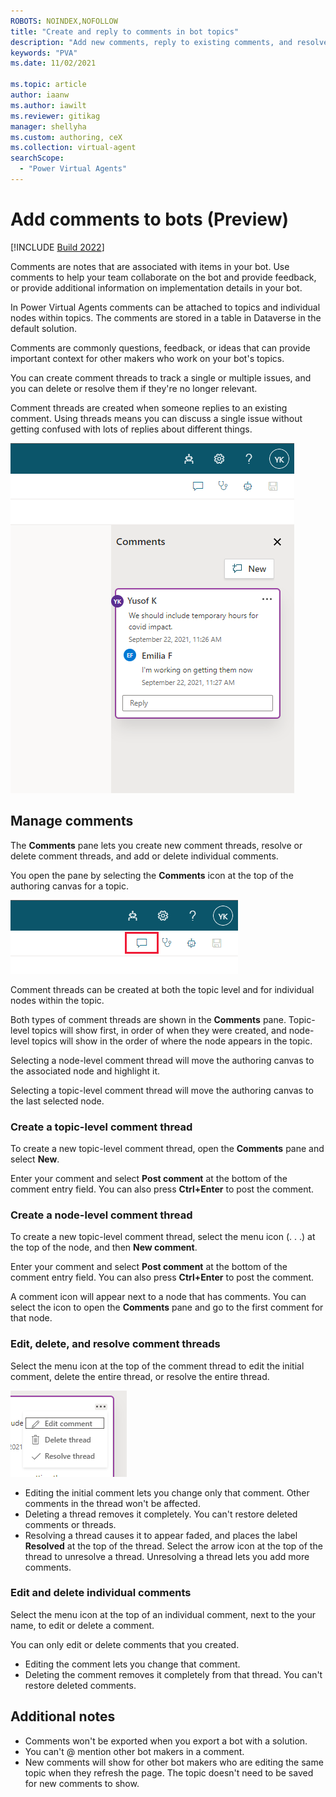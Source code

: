 ```yaml
---
ROBOTS: NOINDEX,NOFOLLOW
title: "Create and reply to comments in bot topics"
description: "Add new comments, reply to existing comments, and resolve or delete comments and comment threads for topics within a Power Virtual Agents chatbot."
keywords: "PVA"
ms.date: 11/02/2021

ms.topic: article
author: iaanw
ms.author: iawilt
ms.reviewer: gitikag
manager: shellyha
ms.custom: authoring, ceX
ms.collection: virtual-agent
searchScope:
  - "Power Virtual Agents"
---
```


# Add comments to bots (Preview)

[!INCLUDE [Build 2022](includes/build-22-disclaimer.md)]

Comments are notes that are associated with items in your bot. Use comments to help your team collaborate on the bot and provide feedback, or provide additional information on implementation details in your bot.  

In Power Virtual Agents comments can be attached to topics and individual nodes within topics. The comments are stored in a table in Dataverse in the default solution.  

Comments are commonly questions, feedback, or ideas that can provide important context for other makers who work on your bot's topics.

You can create comment threads to track a single or multiple issues, and you can delete or resolve them if they're no longer relevant.

Comment threads are created when someone replies to an existing comment. Using threads means you can discuss a single issue without getting confused with lots of replies about different things.

![Screenshot of the Comments pane.](media/authoring-comments/authoring-comments-window.png)

## Manage comments

The **Comments** pane lets you create new comment threads, resolve or delete comment threads, and add or delete individual comments.

You open the pane by selecting the **Comments** icon at the top of the authoring canvas for a topic.

![Screenshot with the Open comments menu icon selected, the menu icon looks like a chat box.](media/authoring-comments/authoring-comments-open.png)

Comment threads can be created at both the topic level and for individual nodes within the topic.

Both types of comment threads are shown in the **Comments** pane. Topic-level topics will show first, in order of when they were created, and node-level topics will show in the order of where the node appears in the topic.

Selecting a node-level comment thread will move the authoring canvas to the associated node and highlight it.

Selecting a topic-level comment thread will move the authoring canvas to the last selected node.

### Create a topic-level comment thread

To create a new topic-level comment thread, open the **Comments** pane and select **New**.

Enter your comment and select **Post comment** at the bottom of the comment entry field. You can also press **Ctrl+Enter** to post the comment.

### Create a node-level comment thread

To create a new topic-level comment thread, select the menu icon (. . .) at the top of the node, and then **New comment**.

Enter your comment and select **Post comment** at the bottom of the comment entry field. You can also press **Ctrl+Enter** to post the comment.

A comment icon will appear next to a node that has comments. You can select the icon to open the **Comments** pane and go to the first comment for that node.

### Edit, delete, and resolve comment threads

Select the menu icon at the top of the comment thread to edit the initial comment, delete the entire thread, or resolve the entire thread.

![Screenshot of the menu that appears with the items Edit comment, Delete thread, and Resolve thread.](media/authoring-comments/authoring-comments-thread.png)

- Editing the initial comment lets you change only that comment. Other comments in the thread won't be affected.
- Deleting a thread removes it completely. You can't restore deleted comments or threads.
- Resolving a thread causes it to appear faded, and places the label **Resolved** at the top of the thread. Select the arrow icon at the top of the thread to unresolve a thread. Unresolving a thread lets you add more comments.

### Edit and delete individual comments

Select the menu icon at the top of an individual comment, next to the your name, to edit or delete a comment.

You can only edit or delete comments that you created.

- Editing the comment lets you change that comment.
- Deleting the comment removes it completely from that thread. You can't restore deleted comments.

## Additional notes

- Comments won't be exported when you export a bot with a solution.
- You can't @ mention other bot makers in a comment.
- New comments will show for other bot makers who are editing the same topic when they refresh the page. The topic doesn't need to be saved for new comments to show.


